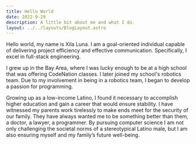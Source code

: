 ```yaml
---
title: Hello World
date: 2022-9-29
description: A little bit about me and what I do.
layout: ../../layouts/BlogLayout.astro
---
```


Hello world, my name is Xila Luna. I am a goal-oriented individual capable of delivering project efficiency and effective communication. Specifically, I excel in full-stack engineering.

I grew up in the Bay Area, where I was lucky enough to be at a high school that was offering CodeNation classes. I later joined my school's robotics team. Due to my involvement in being in a robotics team, I began to develop a passion for programming.

Growing up as a low-income Latino, I found it necessary to accomplish higher education and gain a career that would ensure stability. I have witnessed my parents work tirelessly to make ends meet for the security of our family. They have always wanted me to be something better than them, a doctor, a lawyer, a programmer. By pursuing computer science I am not only challenging the societal norms of a stereotypical Latino male, but I am also ensuring myself and my family’s future well-being.
